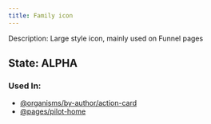 ```yaml
---
title: Family icon
---
```

Description: Large style icon, mainly used on Funnel pages

## State: ALPHA

### Used In:
- [@organisms/by-author/action-card](/?p=organisms-action-card)
- [@pages/pilot-home](/?p=pages-pilot-home)
